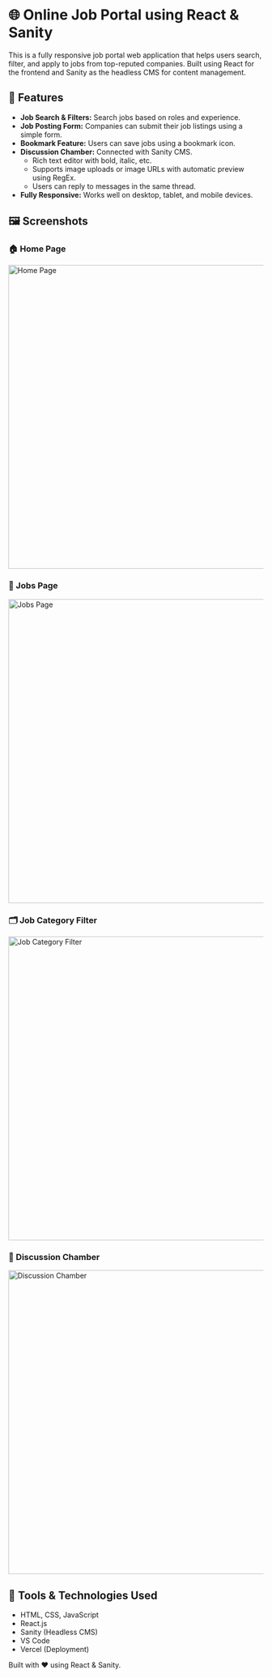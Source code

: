 
<html lang="en">
<head>
  <meta charset="UTF-8">
</head>
<body>

  <h1>🌐 Online Job Portal using React & Sanity</h1>

  <p>
    This is a fully responsive job portal web application that helps users search, filter, and apply to jobs
    from top-reputed companies. Built using React for the frontend and Sanity as the headless CMS for content management.
  </p>

  <h2>🚀 Features</h2>
  <ul>
    <li><strong>Job Search & Filters:</strong> Search jobs based on roles and experience.</li>
    <li><strong>Job Posting Form:</strong> Companies can submit their job listings using a simple form.</li>
    <li><strong>Bookmark Feature:</strong> Users can save jobs using a bookmark icon.</li>
    <li><strong>Discussion Chamber:</strong> Connected with Sanity CMS.
      <ul>
        <li>Rich text editor with bold, italic, etc.</li>
        <li>Supports image uploads or image URLs with automatic preview using RegEx.</li>
        <li>Users can reply to messages in the same thread.</li>
      </ul>
    </li>
    <li><strong>Fully Responsive:</strong> Works well on desktop, tablet, and mobile devices.</li>
  </ul>

  <h2>🖼️ Screenshots</h2>

  <h3>🏠 Home Page</h3>
  <img src="https://user-images.githubusercontent.com/114575434/215274848-ce9787c7-8bdc-43c5-9f58-f7862b4cecd7.png" alt="Home Page" width="600">

  <h3>💼 Jobs Page</h3>
  <img src="https://user-images.githubusercontent.com/114575434/215274857-f2aefecd-f349-4c8c-b703-0c4ad410159a.png" alt="Jobs Page" width="600">

  <h3>🗂️ Job Category Filter</h3>
  <img src="https://user-images.githubusercontent.com/114575434/215274869-908a1630-83c9-44c6-bf37-dfb76262a895.png" alt="Job Category Filter" width="600">

  <h3>💬 Discussion Chamber</h3>
  <img src="https://user-images.githubusercontent.com/114575434/215274887-06fa1c2e-79b1-47f0-b0ee-bdb34d6f1281.png" alt="Discussion Chamber" width="600">

  <h2>🧰 Tools & Technologies Used</h2>
  <ul>
    <li>HTML, CSS, JavaScript</li>
    <li>React.js</li>
    <li>Sanity (Headless CMS)</li>
    <li>VS Code</li>
    <li>Vercel (Deployment)</li>
  </ul>

  <p>Built with ❤️ using React & Sanity.</p>

</body>
</html>
